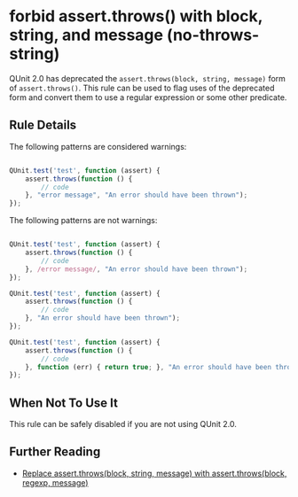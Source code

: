 # forbid assert.throws() with block, string, and message (no-throws-string)

QUnit 2.0 has deprecated the `assert.throws(block, string, message)` form of
`assert.throws()`. This rule can be used to flag uses of the deprecated form
and convert them to use a regular expression or some other predicate.

## Rule Details

The following patterns are considered warnings:

```js

QUnit.test('test', function (assert) {
    assert.throws(function () {
        // code
    }, "error message", "An error should have been thrown");
});

```

The following patterns are not warnings:

```js

QUnit.test('test', function (assert) {
    assert.throws(function () {
        // code
    }, /error message/, "An error should have been thrown");
});

QUnit.test('test', function (assert) {
    assert.throws(function () {
        // code
    }, "An error should have been thrown");
});

QUnit.test('test', function (assert) {
    assert.throws(function () {
        // code
    }, function (err) { return true; }, "An error should have been thrown");
});

```

## When Not To Use It

This rule can be safely disabled if you are not using QUnit 2.0.

## Further Reading

* [Replace assert.throws(block, string, message) with assert.throws(block, regexp, message)](http://qunitjs.com/upgrade-guide-2.x/#replace-assert-throws-block-string-message-with-assert-throws-block-regexp-message)
